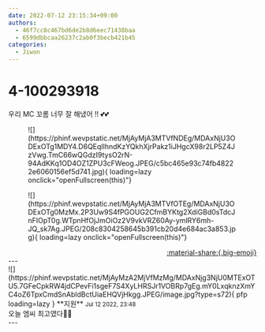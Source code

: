 ```yaml
---
date: 2022-07-12 23:15:34+09:00
authors:
  - 46f7cc8c467bd6de2b8d6eec71438baa
  - 6599dbbcaa26237c2ab0f3becb421b45
categories:
  - Jiwon
---
```


# 4-100293918

<div class="post-container" markdown="1">
<div class="content-container md-sidebar__scrollwrap" markdown="1">

우리 MC 꼬롬 너무 잘 해냈어 !! 💕💕
<figure markdown="1">
![](https://phinf.wevpstatic.net/MjAyMjA3MTVfNDEg/MDAxNjU3ODExOTg1MDY4.D6QEqlIhndKzYQkhXjrPakz1iJHgcX98r2LP5Z4JzVwg.TmC66wQGdzI9tysO2rN-94AdKKq1OD4OZ1ZPU3cFWeog.JPEG/c5bc465e93c74fb48222e6060156ef5d741.jpg){ loading=lazy onclick="openFullscreen(this)"}
</figure>

<figure markdown="1">
![](https://phinf.wevpstatic.net/MjAyMjA3MTVfOTEg/MDAxNjU3ODExOTg0MzMx.2P3Uw9S4fPGOUG2CfmBYKtg2XdiGBd0sTdcJnFIOpT0g.WTpnHfOjJmOiOz2V9vkVRZ60Ay-ymlRY6mh-JQ_sk7Ag.JPEG/208c8304258645b391cb20d4e684ac3a853.jpg){ loading=lazy onclick="openFullscreen(this)"}
</figure>


</div>
</div>

<div style="text-align: right;" markdown="1">
<a href="https://weverse.io/fromis9/fanpost/4-100293918" style="text-align: right;">:material-share:{.big-emoji}</a>
</div>
---

<div class="comments-container md-sidebar__scrollwrap" markdown="1">
<div class="comment" markdown="1">
<div class='id-container' markdown="1">
![](https://phinf.wevpstatic.net/MjAyMzA2MjVfMzMg/MDAxNjg3NjU0MTExOTU5.7GFeCpkRW4jdCPevFi1sgeF7S4XyLHRSJr1VOBRp7gEg.mY0LxqknzXmYC4oZ6TpxCmdSnAbldBctUiaEHQVjHkgg.JPEG/image.jpg?type=s72){ pfp loading=lazy }
**<span class="artist">지원</span>** <small>Jul 12 2022, 23:48</small><br>
</div>
<div class='comment-body' markdown="1">
오늘 엠씨 최고였다🫶😊
</div>
</div>
</div>
---
